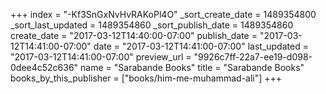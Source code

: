 +++
index = "-Kf3SnGxNvHvRAKoPl4O"
_sort_create_date = 1489354800
_sort_last_updated = 1489354860
_sort_publish_date = 1489354860
create_date = "2017-03-12T14:40:00-07:00"
publish_date = "2017-03-12T14:41:00-07:00"
date = "2017-03-12T14:41:00-07:00"
last_updated = "2017-03-12T14:41:00-07:00"
preview_url = "9926c7ff-22a7-ee19-d098-0dee4c52c636"
name = "Sarabande Books"
title = "Sarabande Books"
books_by_this_publisher = ["books/him-me-muhammad-ali"]
+++
